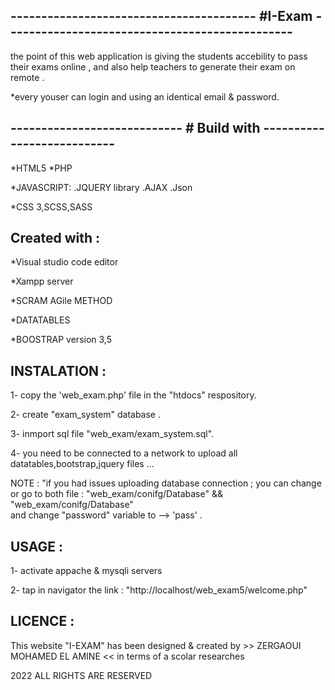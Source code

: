 
## ----------------------------------------  #I-Exam -----------------------------------------------


the point of this web application is giving the students accebility to pass their exams online , 
and also help teachers to generate their exam on remote . 

*every youser can login and using an identical email & password.




## ----------------------------    # Build with  ---------------------------

*HTML5
*PHP

*JAVASCRIPT:
 .JQUERY library
 .AJAX
 .Json

*CSS 3,SCSS,SASS

## Created with :

*Visual studio code editor

*Xampp server

*SCRAM AGile METHOD

*DATATABLES

*BOOSTRAP version 3,5


## INSTALATION  :           



1- copy the 'web_exam.php' file in the "htdocs"  respository. 

2- create "exam_system" database . 

3- inmport sql file "web_exam/exam_system.sql".

4- you need to be connected to a network to upload all datatables,bootstrap,jquery files ... 

NOTE :    "if you had issues uploading database connection ; you can change 
           or go to both  file : "web_exam/conifg/Database"    &&    "web_exam/conifg/Database"    
           and change "password" variable to -->    'pass' .


## USAGE  :       

1- activate appache & mysqli servers 

2- tap in navigator  the link : "http://localhost/web_exam5/welcome.php"

## LICENCE :

 This website "I-EXAM"  has been designed & created by >> ZERGAOUI MOHAMED EL AMINE  <<
 in terms of a scolar researches

2022 ALL RIGHTS ARE RESERVED
